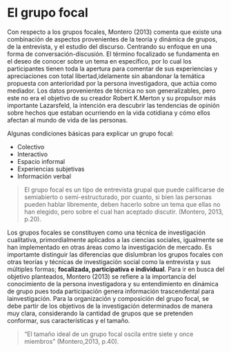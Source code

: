 # El grupo focal
Con respecto a los grupos focales, Montero (2013) comenta que existe una combinación de
aspectos provenientes de la teoría y dinámica de grupos, de la entrevista, y el estudio del discurso.
Centrando su enfoque en una forma de conversación-discusión.
El término focalizado se fundamenta en el deseo de conocer sobre un tema en específico, por lo
cual los participantes tienen toda la apertura para comentar de sus experiencias y apreciaciones 
con total libertad,idelamente sin abandonar la temática propuesta con anterioridad por la persona investigadora, que actúa como mediador.
Los datos provenientes de técnica no son generalizables, pero este no era el objetivo de su creador
Robert K.Merton y su propulsor más importante Lazarsfeld, la intención era descubrir las
tendencias de opinión sobre hechos que estaban ocurriendo en la vida cotidiana y cómo ellos
afectan al mundo de vida de las personas.


Algunas condiciones básicas para explicar un grupo focal:
- Colectivo
- Interactivo
- Espacio informal
- Experiencias subjetivas
- Información verbal

>El grupo focal es un tipo de entrevista grupal que puede calificarse de semiabierto
>o semi-estructurado, por cuanto, si bien las personas pueden hablar
>libremente, deben hacerlo sobre un tema que ellas no han elegido, pero sobre el
>cual han aceptado discutir. (Montero, 2013, p.20).

Los grupos focales se constituyen como una técnica de investigación cualitativa, primordialmente
aplicados a las ciencias sociales, igualmente se han implementado en otras áreas como la
investigación de mercado.
Es importamte distinguir las diferencias que dislumbran los grupos focales con otras teorías y técnicas de investigación social como la entrevista y sus múltiples formas; **focalizada, participativa e individual**.
Para ir en busca del objetivo planteados, Montero (2013) se refiere a la importancia del conocimiento de la persona investigadora y su entendimiento en dinámica de grupo pues toda participación genera información trascendental para lainvestigación.
Para la organización y composición del grupo focal, se debe partir de los objetivos de la investigación determinados de manera muy clara, considerando la cantidad de grupos que se pretenden conformar, sus características y el tamaño. 
>“El tamaño ideal de un grupo focal oscila entre siete y once miembros” (Montero,2013, p.40).


